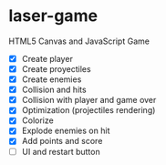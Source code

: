 # laser-game
HTML5 Canvas and JavaScript Game

- [X] Create player
- [X] Create proyectiles
- [X] Create enemies
- [X] Collision and hits
- [X] Collision with player and game over
- [X] Optimization (projectiles rendering)
- [X] Colorize
- [X] Explode enemies on hit
- [X] Add points and score 
- [ ] UI and restart button